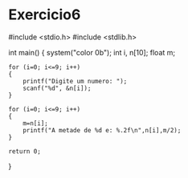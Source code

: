 # Exercicio6

#include <stdio.h>
#include <stdlib.h>

int main()
{
    system("color 0b");
    int i, n[10];
    float m;

    for (i=0; i<=9; i++)
    {
        printf("Digite um numero: ");
        scanf("%d", &n[i]);
    }

    for (i=0; i<=9; i++)
    {
        m=n[i];
        printf("A metade de %d e: %.2f\n",n[i],m/2);
    }

    return 0;
}
